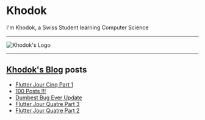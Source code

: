 # Khodok

I'm Khodok, a Swiss Student learning Computer Science

---

[khodok's logo]: https://khodok.xyz/src/img/logos/RuthinkkTooBig.png "Khodok's Logo"

![Khodok's Logo]

---

## [Khodok's Blog] posts

<!-- BLOG-POST-LIST:START -->
- [Flutter Jour Cinq Part 1](https://blog.khodok.xyz/post/flutter-jour-cinq-part-1/)
- [100 Posts !!!](https://blog.khodok.xyz/post/100-posts/)
- [Dumbest Bug Ever Update](https://blog.khodok.xyz/post/dumbest-bug-ever-update/)
- [Flutter Jour Quatre Part 3](https://blog.khodok.xyz/post/flutter-jour-quatre-part-3/)
- [Flutter Jour Quatre Part 2](https://blog.khodok.xyz/post/flutter-jour-quatre-part-2/)
<!-- BLOG-POST-LIST:END -->

[khodok's blog]: https://khoding.github.io/Khodirect/khoBlog "Khodok's Blog"
